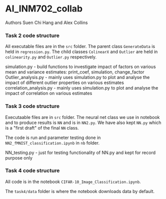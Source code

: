 # AI_INM702_collab

Authors Suen Chi Hang and Alex Collins

### Task 2 code structure

All executable files are in the `src` folder. The parent class `GenerateData` is held in `regression.py`. The child classes `ColinearX` and `Outlier` are held in `colinearity.py` and `Outlier.py` respectively. 

simulation.py - build functions to investigate impact of factors on various mean and variance estimates: print_coef, simulation, change_factor
Outlier_analysis.py - mainly uses simulation.py to plot and analyse the impact of different outlier properties on various estimates
correlation_analysis.py - mainly uses simulation.py to plot and analyse the impact of correlation on various estimates

### Task 3 code structure

Executaable files are in `src` folder. The neural net class we use in notebook and to produce results is `NN` and is in `NN2.py`. We have also kept `NN.py` which is a "first draft" of the final `NN` class.

The code is run and parameter testing done in `NN2_fMNIST_classification.ipynb` in `nb` folder.

NN_testing.py - just for testing functionality of NN.py and kept for record purpose only



### Task 4 code structure

All code is in the notebook `CIFAR-10_Image_Classification.ipynb`. 

The `task4/data` folder is where the notebook downloads data by default.
